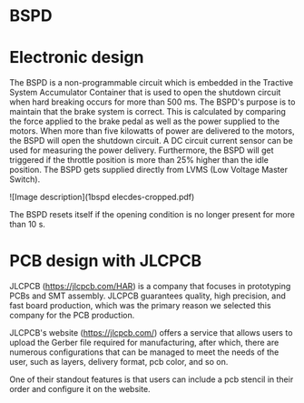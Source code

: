 # BSPD

Electronic design
=============

The BSPD is a non-programmable circuit which is embedded in the Tractive System Accumulator Container that is used to open the shutdown circuit when hard breaking occurs for more than 500 ms. The BSPD's purpose is to maintain that the brake system is correct. This is calculated by comparing the force applied to the brake pedal as well as the power supplied to the motors. When more than five kilowatts of power are delivered to the motors, the BSPD will open the shutdown circuit. A DC circuit current sensor can be used for measuring the power delivery. Furthermore, the BSPD will get triggered if the throttle position is more than 25% higher than the idle position. The BSPD gets supplied directly from LVMS (Low Voltage Master Switch).

![Image description](1bspd elecdes-cropped.pdf)

The BSPD resets itself if the opening condition is no longer present for more than 10 s.


PCB design with JLCPCB
=============

JLCPCB (https://jlcpcb.com/HAR) is a company that focuses in prototyping PCBs and SMT assembly. JLCPCB guarantees quality, high precision, and fast board production, which was the primary reason we selected this company for the PCB production.

JLCPCB's website (https://jlcpcb.com/) offers a service that allows users to upload the Gerber file required for manufacturing, after which, there are numerous configurations that can be managed to meet the needs of the user, such as layers, delivery format, pcb color, and so on.

One of their standout features is that users can include a pcb stencil in their order and configure it on the website.
